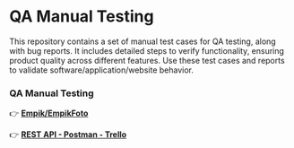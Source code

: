 # QA Manual Testing

This repository contains a set of manual test cases for QA testing, along with bug reports. It includes detailed steps to verify functionality, ensuring product quality across different features. Use these test cases and reports to validate software/application/website behavior.

### QA Manual Testing

👉 **[Empik/EmpikFoto](https://github.com/jeti20/QA-Manual-Testing/blob/main/QA%20Manual%20Testing%20-%20Empik-EmpikFoto.md)**

👉 **[REST API - Postman - Trello](https://github.com/jeti20/QA-Manual-Testing/blob/main/Postman%20-%20Trello.md)**
